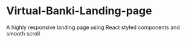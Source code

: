 # Virtual-Banki-Landing-page
A highly responsive landing page using React styled components and smooth scroll
